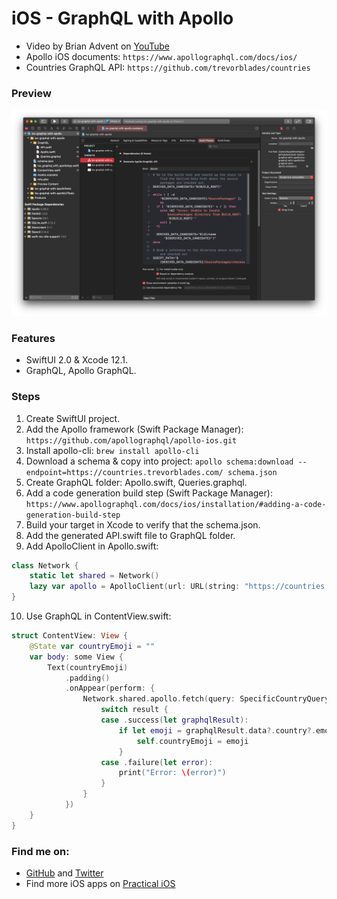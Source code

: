 # iOS - GraphQL with Apollo

- Video by Brian Advent on [YouTube](https://youtu.be/YoKlTbYdFPs)
- Apollo iOS documents: `https://www.apollographql.com/docs/ios/`
- Countries GraphQL API: `https://github.com/trevorblades/countries`

### Preview

<p align="middle">
      <img src="preview/preview.png" width="800" />
</p>

### Features

- SwiftUI 2.0 & Xcode 12.1.
- GraphQL, Apollo GraphQL.

### Steps

1. Create SwiftUI project.
2. Add the Apollo framework (Swift Package Manager): `https://github.com/apollographql/apollo-ios.git`
3. Install apollo-cli: `brew install apollo-cli`
4. Download a schema & copy into project: `apollo schema:download --endpoint=https://countries.trevorblades.com/ schema.json`
5. Create GraphQL folder: Apollo.swift, Queries.graphql.
6. Add a code generation build step (Swift Package Manager): `https://www.apollographql.com/docs/ios/installation/#adding-a-code-generation-build-step`
7. Build your target in Xcode to verify that the schema.json.
8. Add the generated API.swift file to GraphQL folder.
9. Add ApolloClient in Apollo.swift:
```swift
class Network {
    static let shared = Network()
    lazy var apollo = ApolloClient(url: URL(string: "https://countries.trevorblades.com/")!)
}
```
10. Use GraphQL in ContentView.swift:
```swift
struct ContentView: View {
    @State var countryEmoji = ""
    var body: some View {
        Text(countryEmoji)
            .padding()
            .onAppear(perform: {
                Network.shared.apollo.fetch(query: SpecificCountryQuery()) { result in
                    switch result {
                    case .success(let graphqlResult):
                        if let emoji = graphqlResult.data?.country?.emoji {
                            self.countryEmoji = emoji
                        }
                    case .failure(let error):
                        print("Error: \(error)")
                    }
                }
            })
    }
}
```

### Find me on:

- [GitHub](https://github.com/duonghominhhuy) and [Twitter](https://twitter.com/duonghominhhuy)
- Find more iOS apps on [Practical iOS](https://github.com/duonghominhhuy/practical-ios)
